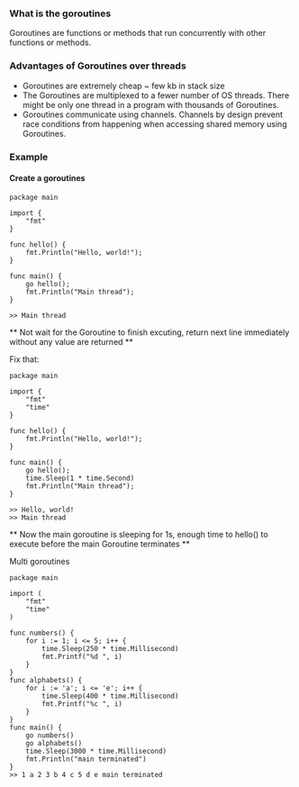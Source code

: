 ### What is the goroutines

Goroutines are functions or methods that run concurrently with other functions or methods.

### Advantages of Goroutines over threads

- Goroutines are extremely cheap ~ few kb in stack size
- The Goroutines are multiplexed to a fewer number of OS threads. There might be only one thread in a program with thousands of Goroutines.
- Goroutines communicate using channels. Channels by design prevent race conditions from happening when accessing shared memory using Goroutines.

### Example

#### Create a goroutines

```
package main

import {
    "fmt"
}

func hello() {
    fmt.Println("Hello, world!");
}

func main() {
    go hello();
    fmt.Println("Main thread");
}

>> Main thread
```

** Not wait for the Goroutine to finish excuting, return next line immediately without any value are returned **

Fix that:

```
package main

import {
    "fmt"
    "time"
}

func hello() {
    fmt.Println("Hello, world!");
}

func main() {
    go hello();
    time.Sleep(1 * time.Second)
    fmt.Println("Main thread");
}

>> Hello, world!
>> Main thread
```

** Now the main goroutine is sleeping for 1s, enough time to hello() to execute before the main Goroutine terminates **

Multi goroutines

```
package main

import (
    "fmt"
    "time"
)

func numbers() {
    for i := 1; i <= 5; i++ {
        time.Sleep(250 * time.Millisecond)
        fmt.Printf("%d ", i)
    }
}
func alphabets() {
    for i := 'a'; i <= 'e'; i++ {
        time.Sleep(400 * time.Millisecond)
        fmt.Printf("%c ", i)
    }
}
func main() {
    go numbers()
    go alphabets()
    time.Sleep(3000 * time.Millisecond)
    fmt.Println("main terminated")
}
>> 1 a 2 3 b 4 c 5 d e main terminated
```
